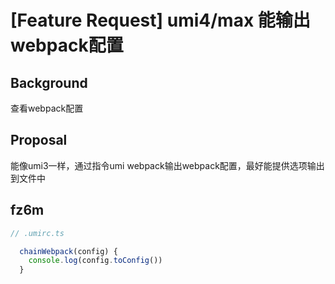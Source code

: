 # [Feature Request] umi4/max 能输出webpack配置

## Background

查看webpack配置

## Proposal

能像umi3一样，通过指令umi webpack输出webpack配置，最好能提供选项输出到文件中

## fz6m

```ts
// .umirc.ts

  chainWebpack(config) {
    console.log(config.toConfig())
  }
```

